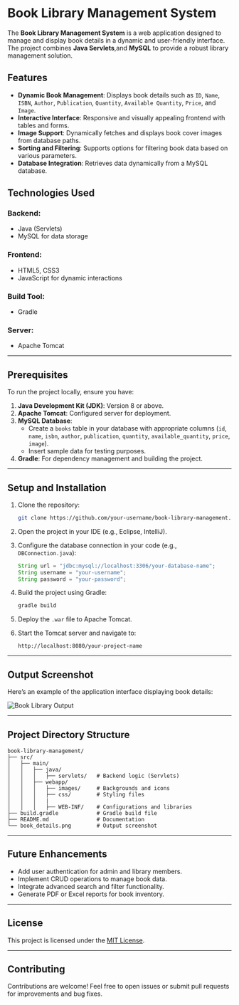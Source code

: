 
# Book Library Management System

The **Book Library Management System** is a web application designed to manage and display book details in a dynamic and user-friendly interface. The project combines **Java Servlets**,and **MySQL** to provide a robust library management solution.

## Features

- **Dynamic Book Management**: Displays book details such as `ID`, `Name`, `ISBN`, `Author`, `Publication`, `Quantity`, `Available Quantity`, `Price`, and `Image`.
- **Interactive Interface**: Responsive and visually appealing frontend with tables and forms.
- **Image Support**: Dynamically fetches and displays book cover images from database paths.
- **Sorting and Filtering**: Supports options for filtering book data based on various parameters.
- **Database Integration**: Retrieves data dynamically from a MySQL database.

## Technologies Used

### Backend:
- Java (Servlets)
- MySQL for data storage

### Frontend:
- HTML5, CSS3
- JavaScript for dynamic interactions

### Build Tool:
- Gradle

### Server:
- Apache Tomcat

---

## Prerequisites

To run the project locally, ensure you have:

1. **Java Development Kit (JDK)**: Version 8 or above.
2. **Apache Tomcat**: Configured server for deployment.
3. **MySQL Database**:
   - Create a `books` table in your database with appropriate columns (`id`, `name`, `isbn`, `author`, `publication`, `quantity`, `available_quantity`, `price`, `image`).
   - Insert sample data for testing purposes.
4. **Gradle**: For dependency management and building the project.

---

## Setup and Installation

1. Clone the repository:
   ```bash
   git clone https://github.com/your-username/book-library-management.git
   ```

2. Open the project in your IDE (e.g., Eclipse, IntelliJ).

3. Configure the database connection in your code (e.g., `DBConnection.java`):
   ```java
   String url = "jdbc:mysql://localhost:3306/your-database-name";
   String username = "your-username";
   String password = "your-password";
   ```

4. Build the project using Gradle:
   ```bash
   gradle build
   ```

5. Deploy the `.war` file to Apache Tomcat.

6. Start the Tomcat server and navigate to:
   ```
   http://localhost:8080/your-project-name
   ```

---

## Output Screenshot

Here’s an example of the application interface displaying book details:

![Book Library Output](book_details.png)

---

## Project Directory Structure

```
book-library-management/
├── src/
│   ├── main/
│   │   ├── java/
│   │   │   ├── servlets/   # Backend logic (Servlets)
│   │   ├── webapp/
│   │   │   ├── images/     # Backgrounds and icons
│   │   │   ├── css/        # Styling files
│   │   │   |
│   │   │   ├── WEB-INF/    # Configurations and libraries
├── build.gradle            # Gradle build file
├── README.md               # Documentation
└── book_details.png        # Output screenshot
```

---

## Future Enhancements

- Add user authentication for admin and library members.
- Implement CRUD operations to manage book data.
- Integrate advanced search and filter functionality.
- Generate PDF or Excel reports for book inventory.

---

## License

This project is licensed under the [MIT License](LICENSE).

---

## Contributing

Contributions are welcome! Feel free to open issues or submit pull requests for improvements and bug fixes.

